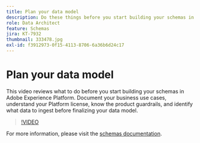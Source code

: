 ```yaml
---
title: Plan your data model
description: Do these things before you start building your schemas in Adobe Experience Platform.
role: Data Architect
feature: Schemas
jira: KT-7932
thumbnail: 333478.jpg
exl-id: f3912973-0f15-4113-8706-6a36b6d24c17
---
```

# Plan your data model

This video reviews what to do before you start building your schemas in Adobe Experience Platform. Document your business use cases, understand your Platform license, know the product guardrails, and identify what data to ingest before finalizing your data model.

>[!VIDEO](https://video.tv.adobe.com/v/333478?quality=12&learn=on)

For  more information, please visit the [schemas documentation](https://experienceleague.adobe.com/docs/experience-platform/xdm/home.html).
